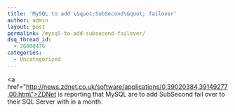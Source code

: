 ```yaml
---
title: 'MySQL to add \&quot;SubSecond\&quot; failover'
author: admin
layout: post
permalink: /mysql-to-add-subsecond-failover/
dsq_thread_id:
  - 26008476
categories:
  - Uncategorized
---
```

<a href=\"http://news.zdnet.co.uk/software/applications/0,39020384,39149277,00.htm\">ZDNet is reporting</a> that MySQL are to add SubSecond fail over to their SQL Server with in a month.